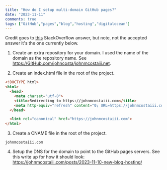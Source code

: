 ```yaml
---
title: "How do I setup multi-domain GitHub pages?"
date: "2023-11-11"
comments: true
tags: ["GitHub","pages","blog","hosting","digitalocean"]
---
```


Credit goes to [this](https://stackoverflow.com/questions/16454088/can-GitHub-pages-cname-file-contain-more-than-one-domain) StackOverflow answer,
but note, not the accepted answer it's the one currently below.

1) Create an extra repository for your domain. I used the name of the domain as the repository name. See <https://GitHub.com/johncosta/johnmcostaiii.net>.

2) Create  an index.html file in the root of the project.

```html
<!DOCTYPE html>
<html>
  <head>
    <meta charset="utf-8">
    <title>Redirecting to https://johnmcostaiii.com</title>
    <meta http-equiv="refresh" content="0; URL=https://johnmcostaiii.com">
  </head>

  <link rel="canonical" href="https://johnmcostaiii.com">
</html>
```

3) Create a CNAME file in the root of the project.

```shell
johnmcostaiii.com
```

4) Setup the DNS for the domain to point to the GitHub pages servers. See this write up for how it should look: <https://johnmcostaiii.com/posts/2023-11-10-new-blog-hosting/>
